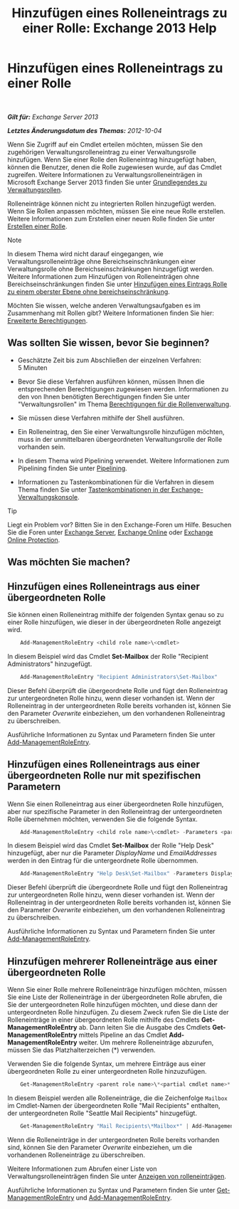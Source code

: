 ﻿---
title: 'Hinzufügen eines Rolleneintrags zu einer Rolle: Exchange 2013 Help'
TOCTitle: Hinzufügen eines Rolleneintrags zu einer Rolle
ms:assetid: 30cd37bc-b3e8-4f39-a8ba-a4c20b1b27b7
ms:mtpsurl: https://technet.microsoft.com/de-de/library/Dd335180(v=EXCHG.150)
ms:contentKeyID: 50475276
ms.date: 04/24/2018
mtps_version: v=EXCHG.150
ms.translationtype: HT
---

# Hinzufügen eines Rolleneintrags zu einer Rolle

 

_**Gilt für:** Exchange Server 2013_

_**Letztes Änderungsdatum des Themas:** 2012-10-04_

Wenn Sie Zugriff auf ein Cmdlet erteilen möchten, müssen Sie den zugehörigen Verwaltungsrolleneintrag zu einer Verwaltungsrolle hinzufügen. Wenn Sie einer Rolle den Rolleneintrag hinzugefügt haben, können die Benutzer, denen die Rolle zugewiesen wurde, auf das Cmdlet zugreifen. Weitere Informationen zu Verwaltungsrolleneinträgen in Microsoft Exchange Server 2013 finden Sie unter [Grundlegendes zu Verwaltungsrollen](understanding-management-roles-exchange-2013-help.md).

Rolleneinträge können nicht zu integrierten Rollen hinzugefügt werden. Wenn Sie Rollen anpassen möchten, müssen Sie eine neue Rolle erstellen. Weitere Informationen zum Erstellen einer neuen Rolle finden Sie unter [Erstellen einer Rolle](create-a-role-exchange-2013-help.md).


> [!NOTE]
> In diesem Thema wird nicht darauf eingegangen, wie Verwaltungsrolleneinträge ohne Bereichseinschränkungen einer Verwaltungsrolle ohne Bereichseinschränkungen hinzugefügt werden. Weitere Informationen zum Hinzufügen von Rolleneinträgen ohne Bereichseinschränkungen finden Sie unter <A href="add-a-role-entry-to-an-unscoped-top-level-role-exchange-2013-help.md">Hinzufügen eines Eintrags Rolle zu einem oberster Ebene ohne bereichseinschränkung</A>.



Möchten Sie wissen, welche anderen Verwaltungsaufgaben es im Zusammenhang mit Rollen gibt? Weitere Informationen finden Sie hier: [Erweiterte Berechtigungen](advanced-permissions-exchange-2013-help.md).

## Was sollten Sie wissen, bevor Sie beginnen?

  - Geschätzte Zeit bis zum Abschließen der einzelnen Verfahren: 5 Minuten

  - Bevor Sie diese Verfahren ausführen können, müssen Ihnen die entsprechenden Berechtigungen zugewiesen werden. Informationen zu den von Ihnen benötigten Berechtigungen finden Sie unter "Verwaltungsrollen" im Thema [Berechtigungen für die Rollenverwaltung](role-management-permissions-exchange-2013-help.md).

  - Sie müssen diese Verfahren mithilfe der Shell ausführen.

  - Ein Rolleneintrag, den Sie einer Verwaltungsrolle hinzufügen möchten, muss in der unmittelbaren übergeordneten Verwaltungsrolle der Rolle vorhanden sein.

  - In diesem Thema wird Pipelining verwendet. Weitere Informationen zum Pipelining finden Sie unter [Pipelining](https://technet.microsoft.com/de-de/library/aa998260\(v=exchg.150\)).

  - Informationen zu Tastenkombinationen für die Verfahren in diesem Thema finden Sie unter [Tastenkombinationen in der Exchange-Verwaltungskonsole](keyboard-shortcuts-in-the-exchange-admin-center-exchange-online-protection-help.md).


> [!TIP]
> Liegt ein Problem vor? Bitten Sie in den Exchange-Foren um Hilfe. Besuchen Sie die Foren unter <A href="https://go.microsoft.com/fwlink/p/?linkid=60612">Exchange Server</A>, <A href="https://go.microsoft.com/fwlink/p/?linkid=267542">Exchange Online</A> oder <A href="https://go.microsoft.com/fwlink/p/?linkid=285351">Exchange Online Protection</A>.



## Was möchten Sie machen?

## Hinzufügen eines Rolleneintrags aus einer übergeordneten Rolle

Sie können einen Rolleneintrag mithilfe der folgenden Syntax genau so zu einer Rolle hinzufügen, wie dieser in der übergeordneten Rolle angezeigt wird.

```powershell
    Add-ManagementRoleEntry <child role name>\<cmdlet>
```

In diesem Beispiel wird das Cmdlet **Set-Mailbox** der Rolle "Recipient Administrators" hinzugefügt.

```powershell
    Add-ManagementRoleEntry "Recipient Administrators\Set-Mailbox"
```

Dieser Befehl überprüft die übergeordnete Rolle und fügt den Rolleneintrag zur untergeordneten Rolle hinzu, wenn dieser vorhanden ist. Wenn der Rolleneintrag in der untergeordneten Rolle bereits vorhanden ist, können Sie den Parameter *Overwrite* einbeziehen, um den vorhandenen Rolleneintrag zu überschreiben.

Ausführliche Informationen zu Syntax und Parametern finden Sie unter [Add-ManagementRoleEntry](https://technet.microsoft.com/de-de/library/dd351236\(v=exchg.150\)).

## Hinzufügen eines Rolleneintrags aus einer übergeordneten Rolle nur mit spezifischen Parametern

Wenn Sie einen Rolleneintrag aus einer übergeordneten Rolle hinzufügen, aber nur spezifische Parameter in den Rolleneintrag der untergeordneten Rolle übernehmen möchten, verwenden Sie die folgende Syntax.

```powershell
    Add-ManagementRoleEntry <child role name>\<cmdlet> -Parameters <parameter 1>, <parameter 2>, <parameter...>
```

In diesem Beispiel wird das Cmdlet **Set-Mailbox** der Rolle "Help Desk" hinzugefügt, aber nur die Parameter *DisplayName* und *EmailAddresses* werden in den Eintrag für die untergeordnete Rolle übernommen.

```powershell
    Add-ManagementRoleEntry "Help Desk\Set-Mailbox" -Parameters DisplayName, EmailAddresses
```

Dieser Befehl überprüft die übergeordnete Rolle und fügt den Rolleneintrag zur untergeordneten Rolle hinzu, wenn dieser vorhanden ist. Wenn der Rolleneintrag in der untergeordneten Rolle bereits vorhanden ist, können Sie den Parameter *Overwrite* einbeziehen, um den vorhandenen Rolleneintrag zu überschreiben.

Ausführliche Informationen zu Syntax und Parametern finden Sie unter [Add-ManagementRoleEntry](https://technet.microsoft.com/de-de/library/dd351236\(v=exchg.150\)).

## Hinzufügen mehrerer Rolleneinträge aus einer übergeordneten Rolle

Wenn Sie einer Rolle mehrere Rolleneinträge hinzufügen möchten, müssen Sie eine Liste der Rolleneinträge in der übergeordneten Rolle abrufen, die Sie der untergeordneten Rolle hinzufügen möchten, und diese dann der untergeordneten Rolle hinzufügen. Zu diesem Zweck rufen Sie die Liste der Rolleneinträge in einer übergeordneten Rolle mithilfe des Cmdlets **Get-ManagementRoleEntry** ab. Dann leiten Sie die Ausgabe des Cmdlets **Get-ManagementRoleEntry** mittels Pipeline an das Cmdlet **Add-ManagementRoleEntry** weiter. Um mehrere Rolleneinträge abzurufen, müssen Sie das Platzhalterzeichen (\*) verwenden.

Verwenden Sie die folgende Syntax, um mehrere Einträge aus einer übergeordneten Rolle zu einer untergeordneten Rolle hinzuzufügen.

```powershell
    Get-ManagementRoleEntry <parent role name>\*<partial cmdlet name>* | Add-ManagementRoleEntry -Role <child role name>
```

In diesem Beispiel werden alle Rolleneinträge, die die Zeichenfolge `Mailbox` im Cmdlet-Namen der übergeordneten Rolle "Mail Recipients" enthalten, der untergeordneten Rolle "Seattle Mail Recipients" hinzugefügt.

```powershell
    Get-ManagementRoleEntry "Mail Recipients\*Mailbox*" | Add-ManagementRoleEntry -Role "Seattle Mail Recipients"
```

Wenn die Rolleneinträge in der untergeordneten Rolle bereits vorhanden sind, können Sie den Parameter *Overwrite* einbeziehen, um die vorhandenen Rolleneinträge zu überschreiben.

Weitere Informationen zum Abrufen einer Liste von Verwaltungsrolleneinträgen finden Sie unter [Anzeigen von rolleneinträgen](view-role-entries-exchange-2013-help.md).

Ausführliche Informationen zu Syntax und Parametern finden Sie unter [Get-ManagementRoleEntry](https://technet.microsoft.com/de-de/library/dd335210\(v=exchg.150\)) und [Add-ManagementRoleEntry](https://technet.microsoft.com/de-de/library/dd351236\(v=exchg.150\)).

